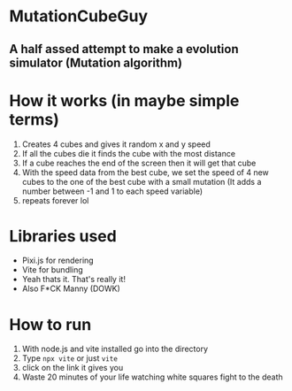 # MutationCubeGuy
## A half assed attempt to make a evolution simulator (Mutation algorithm)

# How it works (in maybe simple terms)
1. Creates 4 cubes and gives it random x and y speed
2. If all the cubes die it finds the cube with the most distance
3. If a cube reaches the end of the screen then it will get that cube
4. With the speed data from the best cube, we set the speed of 4 new cubes to the one of the best cube with a small mutation (It adds a number between -1 and 1 to each speed variable)
5. repeats forever lol

# Libraries used
- Pixi.js for rendering
- Vite for bundling
- Yeah thats it. That's really it!
- Also F*CK Manny (DOWK)

# How to run
1. With node.js and vite installed go into the directory
2. Type `npx vite` or just `vite`
3. click on the link it gives you
4. Waste 20 minutes of your life watching white squares fight to the death